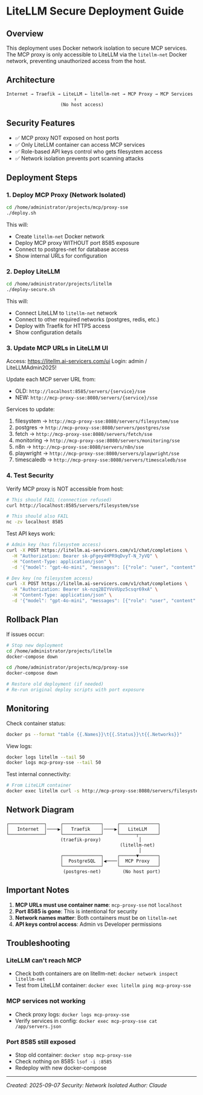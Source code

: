 # LiteLLM Secure Deployment Guide

## Overview
This deployment uses Docker network isolation to secure MCP services. The MCP proxy is only accessible to LiteLLM via the `litellm-net` Docker network, preventing unauthorized access from the host.

## Architecture

```
Internet → Traefik → LiteLLM ← litellm-net → MCP Proxy → MCP Services
                         ↑
                    (No host access)
```

## Security Features
- ✅ MCP proxy NOT exposed on host ports
- ✅ Only LiteLLM container can access MCP services
- ✅ Role-based API keys control who gets filesystem access
- ✅ Network isolation prevents port scanning attacks

## Deployment Steps

### 1. Deploy MCP Proxy (Network Isolated)
```bash
cd /home/administrator/projects/mcp/proxy-sse
./deploy.sh
```

This will:
- Create `litellm-net` Docker network
- Deploy MCP proxy WITHOUT port 8585 exposure
- Connect to postgres-net for database access
- Show internal URLs for configuration

### 2. Deploy LiteLLM
```bash
cd /home/administrator/projects/litellm
./deploy-secure.sh
```

This will:
- Connect LiteLLM to `litellm-net` network
- Connect to other required networks (postgres, redis, etc.)
- Deploy with Traefik for HTTPS access
- Show configuration details

### 3. Update MCP URLs in LiteLLM UI

Access: https://litellm.ai-servicers.com/ui
Login: admin / LiteLLMAdmin2025!

Update each MCP server URL from:
- OLD: `http://localhost:8585/servers/{service}/sse`
- NEW: `http://mcp-proxy-sse:8080/servers/{service}/sse`

Services to update:
1. filesystem → `http://mcp-proxy-sse:8080/servers/filesystem/sse`
2. postgres → `http://mcp-proxy-sse:8080/servers/postgres/sse`
3. fetch → `http://mcp-proxy-sse:8080/servers/fetch/sse`
4. monitoring → `http://mcp-proxy-sse:8080/servers/monitoring/sse`
5. n8n → `http://mcp-proxy-sse:8080/servers/n8n/sse`
6. playwright → `http://mcp-proxy-sse:8080/servers/playwright/sse`
7. timescaledb → `http://mcp-proxy-sse:8080/servers/timescaledb/sse`

### 4. Test Security

Verify MCP proxy is NOT accessible from host:
```bash
# This should FAIL (connection refused)
curl http://localhost:8585/servers/filesystem/sse

# This should also FAIL
nc -zv localhost 8585
```

Test API keys work:
```bash
# Admin key (has filesystem access)
curl -X POST https://litellm.ai-servicers.com/v1/chat/completions \
  -H "Authorization: Bearer sk-pFgey4HPR9qDvyT-N_7yVQ" \
  -H "Content-Type: application/json" \
  -d '{"model": "gpt-4o-mini", "messages": [{"role": "user", "content": "test"}]}'

# Dev key (no filesystem access)
curl -X POST https://litellm.ai-servicers.com/v1/chat/completions \
  -H "Authorization: Bearer sk-nzq2BIYVoVUpz5csqr69xA" \
  -H "Content-Type: application/json" \
  -d '{"model": "gpt-4o-mini", "messages": [{"role": "user", "content": "test"}]}'
```

## Rollback Plan

If issues occur:
```bash
# Stop new deployment
cd /home/administrator/projects/litellm
docker-compose down

cd /home/administrator/projects/mcp/proxy-sse
docker-compose down

# Restore old deployment (if needed)
# Re-run original deploy scripts with port exposure
```

## Monitoring

Check container status:
```bash
docker ps --format "table {{.Names}}\t{{.Status}}\t{{.Networks}}"
```

View logs:
```bash
docker logs litellm --tail 50
docker logs mcp-proxy-sse --tail 50
```

Test internal connectivity:
```bash
# From LiteLLM container
docker exec litellm curl -s http://mcp-proxy-sse:8080/servers/filesystem/sse
```

## Network Diagram

```
┌─────────────┐     ┌──────────────┐     ┌──────────────┐
│   Internet  │────▶│   Traefik    │────▶│   LiteLLM    │
└─────────────┘     └──────────────┘     └──────┬───────┘
                    (traefik-proxy)              │
                                          (litellm-net)
                                                 │
                    ┌──────────────┐     ┌──────▼───────┐
                    │  PostgreSQL  │◀────│  MCP Proxy   │
                    └──────────────┘     └──────────────┘
                     (postgres-net)        (No host port)
```

## Important Notes

1. **MCP URLs must use container name**: `mcp-proxy-sse` not `localhost`
2. **Port 8585 is gone**: This is intentional for security
3. **Network names matter**: Both containers must be on `litellm-net`
4. **API keys control access**: Admin vs Developer permissions

## Troubleshooting

### LiteLLM can't reach MCP
- Check both containers are on litellm-net: `docker network inspect litellm-net`
- Test from LiteLLM container: `docker exec litellm ping mcp-proxy-sse`

### MCP services not working
- Check proxy logs: `docker logs mcp-proxy-sse`
- Verify services in config: `docker exec mcp-proxy-sse cat /app/servers.json`

### Port 8585 still exposed
- Stop old container: `docker stop mcp-proxy-sse`
- Check nothing on 8585: `lsof -i :8585`
- Redeploy with new docker-compose

---
*Created: 2025-09-07*
*Security: Network Isolated*
*Author: Claude*